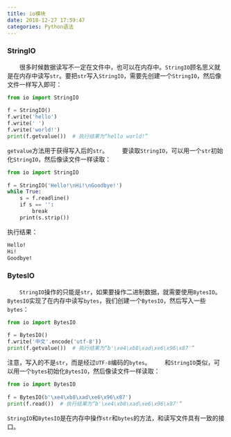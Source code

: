 ```yaml
---
title: io模块
date: 2018-12-27 17:59:47
categories: Python语法
---
```

### StringIO

&emsp;&emsp;很多时候数据读写不一定在文件中，也可以在内存中。`StringIO`顾名思义就是在内存中读写`str`。要把`str`写入`StringIO`，需要先创建一个`StringIO`，然后像文件一样写入即可：

``` python
from io import StringIO
​
f = StringIO()
f.write('hello')
f.write(' ')
f.write('world!')
print(f.getvalue())  # 执行结果为“hello world!”
```

`getvalue`方法用于获得写入后的`str`。
&emsp;&emsp;要读取`StringIO`，可以用一个`str`初始化`StringIO`，然后像读文件一样读取：

``` python
from io import StringIO
​
f = StringIO('Hello!\nHi!\nGoodbye!')
while True:
    s = f.readline()
    if s == '':
        break
    print(s.strip())
```

执行结果：

``` bash
Hello!
Hi!
Goodbye!
```

### BytesIO

&emsp;&emsp;`StringIO`操作的只能是`str`，如果要操作二进制数据，就需要使用`BytesIO`。`BytesIO`实现了在内存中读写`bytes`，我们创建一个`BytesIO`，然后写入一些`bytes`：

``` python
from io import BytesIO
​
f = BytesIO()
f.write('中文'.encode('utf-8'))
print(f.getvalue())  # 执行结果为“b'\xe4\xb8\xad\xe6\x96\x87'”
```

注意，写入的不是`str`，而是经过`UTF-8`编码的`bytes`。
&emsp;&emsp;和`StringIO`类似，可以用一个`bytes`初始化`BytesIO`，然后像读文件一样读取：

``` python
from io import BytesIO
​
f = BytesIO(b'\xe4\xb8\xad\xe6\x96\x87')
print(f.read())  # 执行结果为“b'\xe4\xb8\xad\xe6\x96\x87'”
```

`StringIO`和`BytesIO`是在内存中操作`str`和`bytes`的方法，和读写文件具有一致的接口。